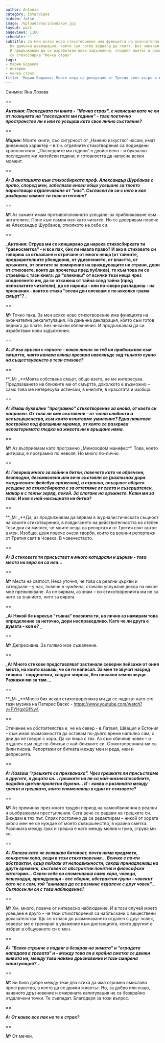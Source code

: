 ```yaml
---
author: Antonia
category: interviews
hidden: false
image: /Uploads/marinbodakov.jpg
layout: post
pageviews: 1180
schedule: ''
subtitle: За мен всяко ново стихотворение има функцията на окончателна рекапитулация.
  На данъчна декларация, която съм готов веднага да платя. Без никакви облекчения.
  И продължавам да си изработвам нови задължения, споделя поетът в разговор за последната
  си стихосбирка "Мечка страх"
tags:
- Марин Бодаков
- интервю
- мечка страх
title: 'Марин Бодаков: Моите неща са репортажи от Третия свят вътре в мен'
---
```


Снимка: Яна Лозева

_\==_

**_Антония: Последната ти книга - "Мечка страх", е написана като че ли от позицията на "последните ми години" - това поетично пространство ли е или го усещаш като свое лично състояние?_**

_\==_

**_Марин:_** Моите книги, със сигурност от „Наивно изкуство“ насам, имат дневников характер – в т.ч. отделните стихотворения са подредени хронологично. „Последните ми години“ е двойствено – и буквално последните ми житейски години, и готовността да напусна всеки момент. 

_\==_

**_А: В анотацията към стихосбирката проф. Александър Шурбанов с право, според мен, забелязва онова общо усещане за твоето нарастващо отдалечаване от "нас". Съгласен ли си с него и как разбираш самият ти това оттегляне?_**

_\==_

**_М:_** Аз самият имам противоположното усещане: за приближаване към читателите. Поне към самия мен като читател. Но се доверявам повече на Александър Шурбанов, отколкото на себе си. 

_\==_

**_Антония: Струва ми се клиширано да нарека стихосбирката ти "равносметка" - и все пак, бих ли имала право? И ако в стиховете си говориш за отказване и отричане от много неща (от тайните, предварителните убеждения, от удивлението, от властта, от оръжията, от опитите за помирение на враждуващите ни страни, дори от стиховете, които да прочетеш пред публика), то към това ли се стремиш с тази книга: да "олекнеш" от всички тези неща чрез споделянето им, да се откажеш от тайна след тайна (пред непознатите читатели), да се нароиш - или по-скоро разпаднеш - на признания - както в стиха "всеки ден олеквам с по няколко грама смърт"? _**

_\==_

**_М:_** Точно така. За мен всяко ново стихотворение има функцията на окончателна рекапитулация. На данъчна декларация, която съм готов веднага да платя. Без никакви облекчения. И продължавам да си изработвам нови задължения.

_\==_

**_А: И във връзка с горното - какво лично за теб ни приближава към смъртта, чиято канава сякаш прозира навсякъде зад тънкото сукно на съществуването в тези стихове?_**

_\==_

**_М: _**Моята собствена смърт, общо взето, не ме интересува. Предпазването на близките ми от смъртта, доколкото е възможно – само това ме интересува истински, в книгите, в красотата и изобщо. 

_\==_

**_А: Имаш буквално "програмно" стихотворение за онова, от което си направен. От това ли сме съставени - от топли слабости и несъвършенства, към които  изпитваме умиление? Една паянтова постройка под фалшивия мрамор, от която се разкрива неповторимата гледка на живота ни и връщане няма._**

_\==_

**_М:_** Аз възприемам като програмно „Мимоходом манифест“. Това, което цитираш, е програмно по неволя. Но много по-лично.

_\==_

**_А: Говориш много за войни и битки, повечето като че обречени, безплодни, безсмислени или вече състояли се (разпознах дори ежедневните фейсбук сражения), а странно, всъщност общото усещане за стихосбирката е за оттегляне от света и съзерцателен, макар и с тежък заряд, покой. За слагане на оръжието. Кажи ми за това. И коя е най-насъщната ни битка?_**

_\==_

**_М: _**Да, аз продължавам да вярвам в журналистическата същност на своите стихотворения, в повдигането на действителността на степен. Тези дни си мислех, че моите неща са репортажи от Третия свят вътре в мен. Изобщо, ценя повече онези творби, които са военни репортажи от Третия свят в Човека. В човечеството.

_\==_

**_А: В стиховете ти присъстват и много катедрали и църкви - това места на вяра ли са или..._**

_\==_

**_М:_** Места на святост. Нека уточня, че това са реални църкви и катедрали – у нас, повече в чужбина, станали услужлив декор на някое мое преживяване. Аз не вярвам, аз знам – но стихотворенията ми не са нито за знанието, нито за вярата. 

_\==_

**_А: Някой бе нарекъл "тъжна" поезията ти, но лично аз намирам това определение за неточно, дори несправедливо. Като че ли друга е думата - коя е? _**

_\==_

**_М:_** Депресивна. За голямо мое съжаление.

_\==_

**_А: Много стихове представляват застинали северни пейзажи от ония места, на които казваш, че си ги написал. За мен те звучат насред тишина - нордическа, хладно-морска, без никакви земни звуци. Разкажи ми за там. _**

_\==_

**_М: _**Много бих искал стихотворенията ми да се надигат като ето тази музика на Петерис Васкс - https://www.youtube.com/watch?v=FYHgyIGfNy4

_\==_

Стечение на обстоятелства е, че на север - в Латвия, Швеция и Естония – съм имал възможността да оставам по-дълго време напълно сам, с дни да не говоря с хора. Да си пиша с тях. Аз съм обичлив човек – и отдалеч съм още по-близък с най-близките си. Стихотворенията ми са били писма. Репортажи от битката между мен и реда, мен и депресията.

_\==_

**_А: Казваш "грешките се прихванаха". Чрез грешките ли присъстваме в другите, в децата си... грешките ни ли са най-жизнеспособните, подобно цветни пролетни бурени... И - каква е разликата между грехът и грешката, които споменаваш в един от стиховете?_**

_\==_

**_М:_** Аз преминах през много труден период на самообвинения в реални и въображаеми престъпления. Сега вече се радвам на грешките си. Виждам в тях път. Спрях постоянно да се редактирам – никой от хората около мен не се нуждае от моето съвършенство, в крайна сметка. Разликата между грях и грешка е като между молив и гума, струва ми се.

_\==_

**_А: Липсва като че всякаква битовост, почти няма предмети, конкретни хора, вещи в тези стихотворения... Всичко е почти абстрактен, едър пейзаж от неподвижности, сякаш принадлежащ на други времена, съставен от абстрактни понятия и философски категории... Освен себе си споменаваш само хора, човеци, пешеходци, враждуващи - все сборни, абстрактни групи - човекът като че е сам, той "внимава да се размине отдалече с друг човек"... Съгласен ли си с това наблюдение?_**

_\==_

**_М:_** Хм, много, повече от интересно наблюдение. И в този случай моето усещане е друго – че тези стихотворения са наблъскани с веществени доказателства. Що се отнася до разминаването отдалеч с друг човек, северът ме е тренирал в уважение към дистанцията, която другият е избрал в общуването си с мен.

_\==_

**_А: "Всяко стръкче е подвиг в безкрая на зимата" и "оградата нападала в тревата" и  - между това ли в крайна сметка се движи живота ни, между това наивно дръзновение и тази смирена капитулация?..._**

_\==_

**_М:_** Би било добре между тези два стиха да има огромно смислово пространство, в което да се движи животът. Но, за добро или лошо, наивното дръзновение и смирената капитулация не са безкрайно отдалечени точки. Те съвпадат. Благодаря за този въпрос.

_\==_

**_А: От какво все пак не те е страх?_**

_\==_

**_М:_** От мечки.